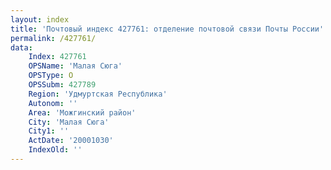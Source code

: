 ```yaml
---
layout: index
title: 'Почтовый индекс 427761: отделение почтовой связи Почты России'
permalink: /427761/
data:
    Index: 427761
    OPSName: 'Малая Сюга'
    OPSType: О
    OPSSubm: 427789
    Region: 'Удмуртская Республика'
    Autonom: ''
    Area: 'Можгинский район'
    City: 'Малая Сюга'
    City1: ''
    ActDate: '20001030'
    IndexOld: ''
---
```

